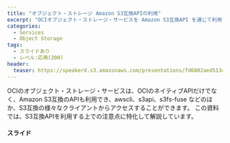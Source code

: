 ```yaml
---
title: "オブジェクト・ストレージ Amazon S3互換APIの利用"
excerpt: "OCIオブジェクト・ストレージ・サービスを Amazon S3互換API を通じて利用する方法について解説しています"
categories:
  - Services
  - Object Storage
tags:
  - スライドあり
  - レベル:応用(200)
header:
  teaser: https://speakerd.s3.amazonaws.com/presentations/fd6802aed5134735b09f3ed671730d20/slide_0.jpg
---
```


OCIのオブジェクト・ストレージ・サービスは、OCIのネイティブAPIだけでなく、Amazon S3互換のAPIも利用でき、awscli、s3api、s3fs-fuse などのほか、S3互換の様々なクライアントからアクセスすることができます。
この資料では、S3互換APIを利用する上での注意点に特化して解説しています。

#### スライド

<div style="max-width:768px">

<!-- Speakerdeckから Embeded リンクを取得して貼り付け (ここから) -->
<script async class="speakerdeck-embed" data-id="fd6802aed5134735b09f3ed671730d20" data-ratio="1.77777777777778" src="//speakerdeck.com/assets/embed.js"></script>
<!-- Speakerdeckから Embeded リンクを取得して貼り付け (ここまで) -->

</div>
